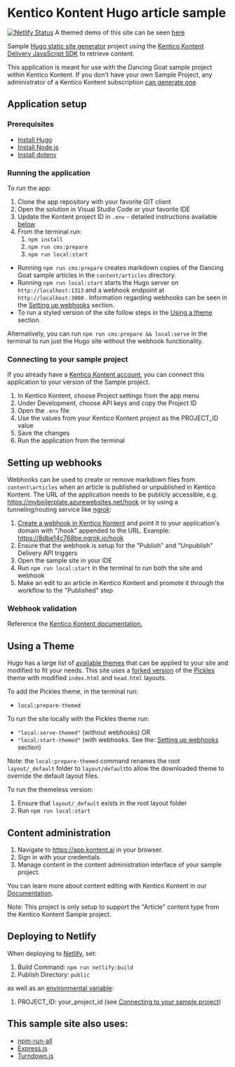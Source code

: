 # Kentico Kontent Hugo article sample
[![Netlify Status](https://api.netlify.com/api/v1/badges/3609d056-2b93-44ed-80d9-9a3646ceb25e/deploy-status)](https://app.netlify.com/sites/vigorous-curie-3c2b90/deploys)
A themed demo of this site can be seen [here](https://netlify--vigorous-curie-3c2b90.netlify.app/)

Sample [Hugo static site generator](https://gohugo.io/) project using the [Kentico Kontent Delivery JavaScript SDK](https://github.com/Kentico/kontent-delivery-sdk-js) to retrieve content.

This application is meant for use with the Dancing Goat sample project within Kentico Kontent. If you don't have your own Sample Project, any administrator of a Kentico Kontent subscription [can generate one](https://app.kontent.ai/sample-project-generator).

## Application setup

### Prerequisites
- [Install Hugo](https://gohugo.io/getting-started/installing)
- [Install Node.js](https://nodejs.org/en/)
- [Install dotenv](https://www.npmjs.com/package/dotenv)

### Running the application
To run the app:
1. Clone the app repository with your favorite GIT client
1. Open the solution in Visual Studio Code or your favorite IDE
1. Update the Kontent project ID in `.env` - detailed instructions available [below](#connecting-to-your-sample-project)
1. From the terminal run:
   1. `npm install`
   1. `npm run cms:prepare`
   1. `npm run local:start`
   
- Running `npm run cms:prepare` creates markdown copies of the Dancing Goat sample articles in the `content/articles` directory.
- Running `npm run local:start` starts the Hugo server on `http://localhost:1313` and a webhook endpoint at `http://localhost:3000` . Information regarding webhooks can be seen in the [Setting up webhooks](#setting-up-webhooks) section.
- To run a styled version of the site follow steps in the [Using a theme](#using-a-theme) section.

Alternatively, you can run `npm run cms:prepare && local:serve` in the terminal to run just the Hugo site without the webhook functionality.

### Connecting to your sample project
If you already have a [Kentico Kontent account](https://app.kontent.ai), you can connect this application to your version of the Sample project.

1. In Kentico Kontent, choose Project settings from the app menu
1. Under Development, choose API keys and copy the Project ID
1. Open the `.env` file
1. Use the values from your Kentico Kontent project as the PROJECT_ID value
1. Save the changes
1. Run the application from the terminal

## Setting up webhooks
Webhooks can be used to create or remove markdown files from `content\articles` when an article is published or unpublished in Kentico Kontent. The URL of the application needs to be publicly accessible, e.g. https://myboilerplate.azurewebsites.net/hook or by using a tunneling/routing service like [ngrok](https://ngrok.com/):

1. [Create a webhook in Kentico Kontent](https://docs.kontent.ai/tutorials/develop-apps/integrate/webhooks#a-create-a-webhook) and point it to your application's domain with "/hook" appended to the URL. Example: https://8dbe14c768be.ngrok.io/hook
1. Ensure that the webhook is setup for the "Publish" and "Unpublish" Delivery API triggers
1. Open the sample site in your IDE
1. Run `npm run local:start` in the terminal to run both the site and webhook
1. Make an edit to an article in Kentico Kontent and promote it through the workflow to the "Published" step

### Webhook validation
Reference the [Kentico Kontent documentation.](https://docs.kontent.ai/tutorials/develop-apps/integrate/webhooks#a-validate-received-notifications)

## Using a Theme
Hugo has a large list of [available themes](https://themes.gohugo.io/) that can be applied to your site and modified to fit your needs. This site uses a [forked version](https://github.com/kentico-michaelb/hugo_theme_pickles) of the [Pickles](https://github.com/mismith0227/hugo_theme_pickles/tree/release) theme with modified `index.html` and `head.html` layouts.

To add the Pickles theme, in the terminal run:
- `local:prepare-themed`

To run the site locally with the Pickles theme run:
- `"local:serve-themed"` (without webhooks)
OR
- `"local:start-themed"` (with webhooks. See the: [Setting up webhooks](#setting-up-webhooks) section)

Note: the `local:prepare-themed` command renames the root `layout/_default` folder to `layout/default`to allow the downloaded theme to override the default layout files.

To run the themeless version:
1. Ensure that `layout/_default` exists in the root layout folder
1. Run `npm run local:start`

## Content administration
1. Navigate to <https://app.kontent.ai> in your browser.
1. Sign in with your credentials.
1. Manage content in the content administration interface of your sample project.

You can learn more about content editing with Kentico Kontent in our [Documentation](https://docs.kontent.ai/).

Note: This project is only setup to support the "Article" content type from the Kentico Kontent Sample project.

## Deploying to Netlify
When deploying to [Netlify](https://www.netlify.com/), set:
1. Build Command: `npm run netlify:build`
1. Publish Directory: `public`

as well as an [environmental variable](https://docs.netlify.com/configure-builds/environment-variables/):
1. PROJECT_ID: your_project_id (see [Connecting to your sample project](#connecting-to-your-sample-project))

## This sample site also uses:

- [npm-run-all](https://github.com/mysticatea/npm-run-all/tree/bf91f94ce597aa61da37d2e4208ce8c48bc86673)
- [Express.js](https://expressjs.com/)
- [Turndown.js](https://github.com/domchristie/turndown)
